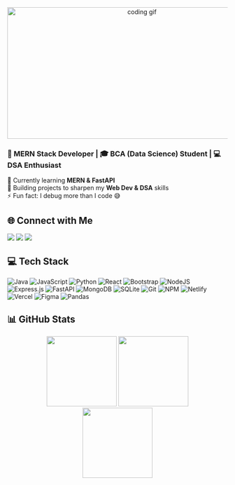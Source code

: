<!-- Cool coding GIF banner -->
<div align="center">
  <img src="https://media.giphy.com/media/qgQUggAC3Pfv687qPC/giphy.gif" width="600" height="300" alt="coding gif"/>
</div>

<h3>🚀 MERN Stack Developer | 🎓 BCA (Data Science) Student | 💻 DSA Enthusiast</h3>

<p>
  🌱 Currently learning <b>MERN & FastAPI</b> <br/>
  🔭 Building projects to sharpen my <b>Web Dev & DSA</b> skills <br/>
  ⚡ Fun fact: I debug more than I code 😅
</p>

## 🌐 Connect with Me  
<a href="https://instagram.com/b_dheeraj_001a"><img src="https://img.shields.io/badge/Instagram-%23E4405F.svg?style=for-the-badge&logo=Instagram&logoColor=white"/></a>
<a href="https://linkedin.com/in/deeraj-bandi-d12345123"><img src="https://img.shields.io/badge/LinkedIn-%230077B5.svg?style=for-the-badge&logo=linkedin&logoColor=white"/></a>
<a href="mailto:bdeeraj082@gmail.com"><img src="https://img.shields.io/badge/Email-D14836?style=for-the-badge&logo=gmail&logoColor=white"/></a>

## 💻 Tech Stack  

![Java](https://img.shields.io/badge/java-%23ED8B00.svg?style=for-the-badge&logo=openjdk&logoColor=white) 
![JavaScript](https://img.shields.io/badge/javascript-%23323330.svg?style=for-the-badge&logo=javascript&logoColor=%23F7DF1E) 
![Python](https://img.shields.io/badge/python-3670A0?style=for-the-badge&logo=python&logoColor=ffdd54) 
![React](https://img.shields.io/badge/react-%2320232a.svg?style=for-the-badge&logo=react&logoColor=%2361DAFB) 
![Bootstrap](https://img.shields.io/badge/bootstrap-%238511FA.svg?style=for-the-badge&logo=bootstrap&logoColor=white) 
![NodeJS](https://img.shields.io/badge/node.js-6DA55F?style=for-the-badge&logo=node.js&logoColor=white) 
![Express.js](https://img.shields.io/badge/express.js-%23404d59.svg?style=for-the-badge&logo=express&logoColor=%2361DAFB) 
![FastAPI](https://img.shields.io/badge/FastAPI-005571?style=for-the-badge&logo=fastapi) 
![MongoDB](https://img.shields.io/badge/MongoDB-%234ea94b.svg?style=for-the-badge&logo=mongodb&logoColor=white) 
![SQLite](https://img.shields.io/badge/sqlite-%2307405e.svg?style=for-the-badge&logo=sqlite&logoColor=white) 
![Git](https://img.shields.io/badge/git-%23F05033.svg?style=for-the-badge&logo=git&logoColor=white) 
![NPM](https://img.shields.io/badge/NPM-%23CB3837.svg?style=for-the-badge&logo=npm&logoColor=white) 
![Netlify](https://img.shields.io/badge/netlify-%23000000.svg?style=for-the-badge&logo=netlify&logoColor=#00C7B7) 
![Vercel](https://img.shields.io/badge/vercel-%23000000.svg?style=for-the-badge&logo=vercel&logoColor=white) 
![Figma](https://img.shields.io/badge/figma-%23F24E1E.svg?style=for-the-badge&logo=figma&logoColor=white) 
![Pandas](https://img.shields.io/badge/pandas-%23150458.svg?style=for-the-badge&logo=pandas&logoColor=white)

## 📊 GitHub Stats  

<div align="center">
  <img src="https://github-readme-stats.vercel.app/api?username=BDEERAJ&theme=tokyonight&hide_border=false&include_all_commits=false&count_private=false" height="160"/>
  <img src="https://nirzak-streak-stats.vercel.app/?user=BDEERAJ&theme=tokyonight&hide_border=false" height="160"/>
</div>

<div align="center">
  <img src="https://github-readme-stats.vercel.app/api/top-langs/?username=BDEERAJ&theme=tokyonight&hide_border=false&include_all_commits=false&count_private=false&layout=compact" height="160"/>
</div>
